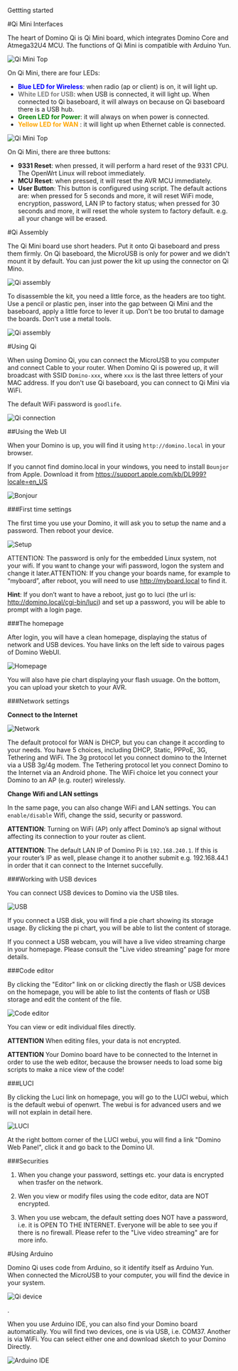 Gettting started

#Qi Mini Interfaces

The heart of Domino Qi is Qi Mini board, which integrates Domino Core and Atmega32U4 MCU. The functions of Qi Mini is compatible with Arduino Yun.

![Qi Mini Top](src/qi_mini_top.jpg)

On Qi Mini, there are four LEDs:

- <font color=blue>**Blue LED for Wireless**</font>: when radio (ap or client) is on, it will light up.
- <font color=gray> **White LED for USB**</font>: when USB is connected, it will light up. When connected to Qi baseboard, it will always on because on Qi baseboard there is a USB hub.
- <font color=green>**Green LED for Power**</font>: it will always on when power is connected.
- <font color=orange>**Yellow LED for WAN** </font>: it will light up when Ethernet cable is connected.

![Qi Mini Top](src/qi_mini_back.jpg)

On Qi Mini, there are three buttons:

- **9331 Reset**: when pressed, it will perform a hard reset of the 9331 CPU. The OpenWrt Linux will reboot immediately.
- **MCU Reset**: when pressed, it will reset the AVR MCU immediately.
- **User Button**: This button is configured using script. The default actions are: when pressed for 5 seconds and more, it will reset WiFi mode, encryption, password, LAN IP to factory status; when pressed for 30 seconds and more, it will reset the whole system to factory default. e.g. all your change will be erased.

#Qi Assembly

The Qi Mini board use short headers. Put it onto Qi baseboard and press them firmly. On Qi baseboard, the MicroUSB is only for power and we didn't mount it by default. You can just power the kit up using the connector on Qi Mino.

![Qi assembly ](src/qi-assembly.jpg)


To disassemble the kit, you need a little force, as the headers are too tight. Use a pencil or plastic pen, inser into the gap between Qi Mini and the baseboard, apply a little force to lever it up. Don't be too brutal to damage the boards. Don't use a metal tools. 

![Qi assembly ](src/qi-disassembly.jpg)


#Using Qi

When using Domino Qi, you can connect the MicroUSB to you computer and connect Cable to your router. When Domino Qi is powered up, it will broadcast with SSID `Domino-xxx`, where `xxx` is the last three letters of your MAC address. If you don't use Qi baseboard, you can connect to Qi Mini via WiFi. 

The default WiFi password is `goodlife`.

![Qi connection](src/qi-connection.jpg)

##Using the Web UI

When your Domino is up, you will find it using `http://domino.local` in your browser. 

If you cannot find domino.local in your windows, you need to install `Bounjor` from Apple. Download it from https://support.apple.com/kb/DL999?locale=en_US

![Bonjour](src/bonjour.jpg)


###First time settings

The first time you use your Domino, it will ask you to setup the name and a password. Then reboot your device.

![Setup](src/firsttime.jpg)

ATTENTION: The password is only for the embedded Linux system, not your wifi. If you want to change your wifi password, logon the system and change it later.ATTENTION: If you change your boards name, for example to “myboard”, after reboot, you will need to use http://myboard.local to find it.

**Hint**: If you don’t want to have a reboot, just go to luci (the url is: http://domino.local/cgi-bin/luci) and set up a password, you will be able to prompt with a login page.

###The homepage

After login, you will have a clean homepage, displaying the status of network and USB devices. You have links on the left side to vairous pages of Domino WebUI.

![Homepage](src/homepage.jpg)

You will also have pie chart displaying your flash usuage. On the bottom, you can upload your sketch to your AVR. 


###Network settings

**Connect to the Internet**

![Network](src/network.jpg)

The default protocol for WAN is DHCP, but you can change it according to your needs. You have 5 choices, including DHCP, Static, PPPoE, 3G, Tethering and WiFi. The 3g protocol let you connect domino to the Internet via a USB 3g/4g modem. The Tethering protocol let you connect Domino to the Internet via an Android phone. The WiFi choice let you connect your Domino to an AP (e.g. router) wirelessly.


**Change Wifi and LAN settings**

In the same page, you can also change WiFi and LAN settings. You can `enable/disable` Wifi, change the ssid, security or password. 

**ATTENTION**: Turning on WiFi (AP) only affect Domino’s ap signal without affecting its connection to your router as client.

**ATTENTION**: The default LAN IP of Domino Pi is `192.168.240.1`. If this is your router’s IP as well, please change it to another submit e.g. 192.168.44.1 in order that it can connect to the Internet succefully.

###Working with USB devices

You can connect USB devices to Domino via the USB tiles. 

![USB](src/usb-disk.jpg)

If you connect a USB disk, you will find a pie chart showing its storage usage. By clicking the pi chart, you will be able to list the content of storage.

If you connect a USB webcam, you will have a live video streaming charge in your homepage. Please consult the "Live video streaming" page for more details.

###Code editor

By clicking the "Editor" link on or clicking directly the flash or USB devices on the homepage, you will be able to list the contents of flash or USB storage and edit the content of the file.

![Code editor](src/editor.jpg)

You can view or edit individual files directly. 

**ATTENTION** When editing files, your data is not encrypted.

**ATTENTION** Your Domino board have to be connected to the Internet in order to use the web editor, because the browser needs to load some big scripts to make a nice view of the code!

###LUCI

By clicking the Luci link on homepage, you will go to the LUCI webui, which is the default webui of openwrt. The webui is for advanced users and we will not explain in detail here.

![LUCI](src/luci.jpg)

At the right bottom corner of the LUCI webui, you will find a link "Domino Web Panel", click it and go back to the Domino UI.

###Securities

1. When you change your password, settings etc. your data is encrypted when trasfer on the network.

2. Wen you view or modify files using the code editor, data are NOT encrypted. 

3. When you use webcam, the default setting does NOT have a password, i.e. it is OPEN TO THE INTERNET. Everyone will be able to see you if there is no firewall. Please refer to the "Live video streaming" are for more info.

#Using Arduino

Domino Qi uses code from Arduino, so it identify itself as Arduino Yun. When connected the MicroUSB to your computer, you will find the device in your system.

![Qi device](src/qi-device.jpg)

.

When you use Arduino IDE, you can also find your Domino board automatically. You will find two devices, one is via USB, i.e. COM37. Another is via WiFi. You can select either one and download sketch to your Domino Directly.

![Arduino IDE](src/arduino-ide.jpg)
